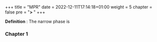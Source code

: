 +++
title = "MPR"
date = 2022-12-11T17:14:18+01:00
weight = 5
chapter = false
pre = "<b>> </b>"
+++

**Definition** : 
The narrow phase is

### Chapter 1




<!-- ### Physics

# Narrow Phase

Lorem Ipsum. -->